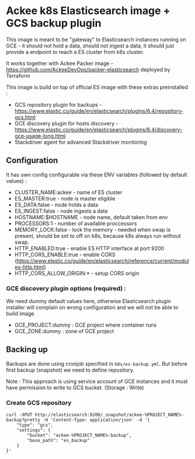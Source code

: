 # Ackee k8s Elasticsearch image + GCS backup plugin

This image is meant to be "gateway" to Elasticsearch instances running on GCE - it should not hold a data, should not ingest a data, it should just provide a endpoint to reach a ES cluster from k8s cluster.

It works together with Ackee Packer image - https://github.com/AckeeDevOps/packer-elasticsearch deployed by Terraform

This image is build on top of official ES image with these extras preinstalled :
* GCS repository plugin for backups - https://www.elastic.co/guide/en/elasticsearch/plugins/6.4/repository-gcs.html
* GCE discovery plugin for hosts discovery - https://www.elastic.co/guide/en/elasticsearch/plugins/6.4/discovery-gce-usage-long.html
* Stackdriver agent for advanced Stackdriver monitoring

## Configuration

It has own config configurable via these ENV variables (followed by default values) :

* CLUSTER_NAME:ackee - name of ES cluster
* ES_MASTER:true - node is master eligible
* ES_DATA:false - node holds a data
* ES_INGEST:false - node ingests a data
* HOSTNAME:$HOSTNAME - node name, default taken from env
* PROCESSORS:1 - number of available proccessors
* MEMORY_LOCK:false - lock the memory - needed when swap is present, should be set to off on k8s, because k8s always run without swap.
* HTTP_ENABLED:true - enable ES HTTP interface at port 9200
* HTTP_CORS_ENABLE:true - enable CORS (https://www.elastic.co/guide/en/elasticsearch/reference/current/modules-http.html)
* HTTP_CORS_ALLOW_ORIGIN:* - setup CORS origin

### GCE discovery plugin options (required) :

We need dummy default values here, otherwise Elasticsearch plugin installer will complain on wrong configuration and we will not be able to build image.

* GCE_PROJECT:dummy : GCE project where container runs
* GCE_ZONE:dummy : zone of GCE project

## Backing up

Backups are done using cronjob specified in `k8s/es-backup.yml`. But before first backup (snapshot) we need to define repository.

Note : This approach is using service account of GCE instances and it must have permission to write to GCS bucket. (Storage : Write)

### Create GCS repository

    curl -XPUT http://elasticsearch:9200/_snapshot/ackee-%PROJECT_NAME%-backup?pretty -H 'Content-Type: application/json' -d '{
        "type": "gcs",
        "settings": {
            "bucket": "ackee-%PROJECT_NAME%-backup",
            "base_path": "es_backup" 
        }
    }'
